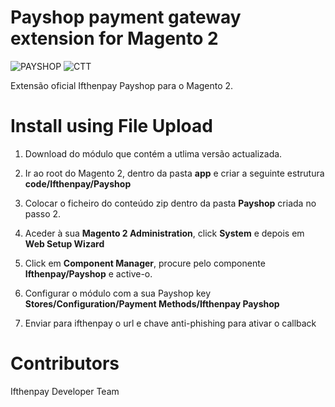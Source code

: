Payshop payment gateway extension for Magento 2
===========================================================
![PAYSHOP](https://ifthenpay.com/img/payshop.png)
![CTT](https://ifthenpay.com/img/ctt.png)

Extensão oficial Ifthenpay Payshop para o Magento 2.

Install using File Upload
=========================

1. Download do módulo que contém a utlima versão actualizada.

2. Ir ao root do Magento 2, dentro da pasta **app** e criar a seguinte estrutura **code/Ifthenpay/Payshop**

3. Colocar o ficheiro do conteúdo zip dentro da pasta **Payshop** criada no passo 2.

4. Aceder à sua **Magento 2 Administration**, click **System** e depois em **Web Setup Wizard**

5. Click em **Component Manager**, procure pelo componente **Ifthenpay/Payshop** e active-o.

6. Configurar o módulo com a sua Payshop key **Stores/Configuration/Payment Methods/Ifthenpay Payshop**

7. Enviar para ifthenpay o url e chave anti-phishing para ativar o callback

Contributors
=========================

Ifthenpay Developer Team
